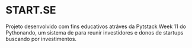 # START.SE
Projeto desenvolvido com fins educativos atráves da Pytstack Week 11 do Pythonando, um sistema de para reunir investidores e donos de startups buscando por investimentos.